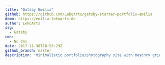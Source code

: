 ```yaml
---
title: "Gatsby Emilia"
github: https://github.com/LekoArts/gatsby-starter-portfolio-emilia
demo: https://emilia.lekoarts.de
author: LekoArts
ssg:
  - Gatsby
cms:
  - No Cms
date: 2017-11-30T18:53:29Z
github_branch: master
description: "Minimalistic portfolio/photography site with masonry grid, page transitions and big images. Themeable with Theme UI. Includes Light/Dark mode."
---
```

